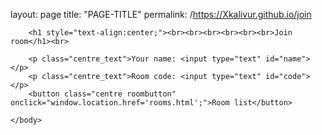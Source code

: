 layout: page
title: "PAGE-TITLE"
permalink: /https://Xkalivur.github.io/join

<!DOCTYPE html>
<html>
    <head>
        <link rel="stylesheet" href="style.css">
    </head>
    <body>

        <h1 style="text-align:center;"><br><br><br><br><br><br>Join room</h1><br>

        <p class="centre_text">Your name: <input type="text" id="name"></p>
        <p class="centre_text">Room code: <input type="text" id="code"></p>
        <button class="centre roombutton" onclick="window.location.href='rooms.html';">Room list</button> 

    </body>
</html>
